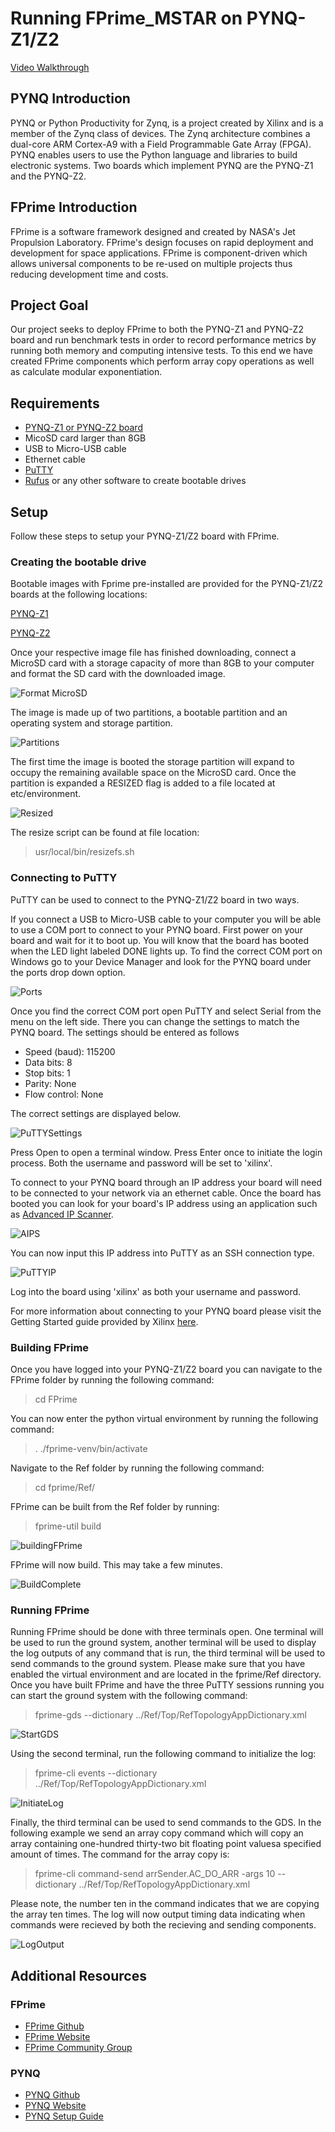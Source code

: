 # Running FPrime_MSTAR on PYNQ-Z1/Z2

[Video Walkthrough](https://drive.google.com/file/d/1WNCHOgCIJ6mEB0pbl5AY0Yh2j76HPpQH/view?usp=sharing)

## PYNQ Introduction
PYNQ or Python Productivity for Zynq, is a project created by Xilinx and is a member of the Zynq class of devices. The Zynq architecture combines a dual-core ARM Cortex-A9 with a Field Programmable Gate Array (FPGA). PYNQ enables users to use the Python language and libraries to build electronic systems. Two boards which implement PYNQ are the PYNQ-Z1 and the PYNQ-Z2.

## FPrime Introduction
FPrime is a software framework designed and created by NASA's Jet Propulsion Laboratory. FPrime's design focuses on rapid deployment and development for space applications. FPrime is component-driven which allows universal components to be re-used on multiple projects thus reducing development time and costs.

## Project Goal
Our project seeks to deploy FPrime to both the PYNQ-Z1 and PYNQ-Z2 board and run benchmark tests in order to record performance metrics by running both memory and computing intensive tests. To this end we have created FPrime components which perform array copy operations as well as calculate modular exponentiation.

## Requirements
- [PYNQ-Z1 or PYNQ-Z2 board](http://www.pynq.io/board.html)
- MicoSD card larger than 8GB
- USB to Micro-USB cable
- Ethernet cable
- [PuTTY](https://www.chiark.greenend.org.uk/~sgtatham/putty/latest.html)
- [Rufus](https://rufus.ie/) or any other software to create bootable drives

## Setup
Follow these steps to setup your PYNQ-Z1/Z2 board with FPrime.
### Creating the bootable drive
Bootable images with Fprime pre-installed are provided for the PYNQ-Z1/Z2 boards at the following locations:

[PYNQ-Z1](https://drive.google.com/file/d/1oSFLiyuEgIg-Y4KqXsf0uZ2Yt1L-2iae/view?usp=sharing)

[PYNQ-Z2](https://drive.google.com/file/d/1dgWHEQ1UevHf3aKtwjIwMHDAUY-g6zwE/view?usp=sharing)

Once your respective image file has finished downloading, connect a MicroSD card with a storage capacity of more than 8GB to your computer and format the SD card with the downloaded image.

![Format MicroSD](https://user-images.githubusercontent.com/9275528/110201002-bfab0000-7e15-11eb-9b4a-b2bfcd5d9900.PNG)

The image is made up of two partitions, a bootable partition and an operating system and storage partition. 

![Partitions](https://user-images.githubusercontent.com/9275528/110201173-95a60d80-7e16-11eb-94eb-84aaabfa6e68.PNG)

The first time the image is booted the storage partition will expand to occupy the remaining available space on the MicroSD card. Once the partition is expanded a RESIZED flag is added to a file located at etc/environment.

![Resized](https://user-images.githubusercontent.com/9275528/110201506-4c56bd80-7e18-11eb-8dff-66cd870b6f66.PNG)

The resize script can be found at file location:
> usr/local/bin/resizefs.sh

### Connecting to PuTTY

PuTTY can be used to connect to the PYNQ-Z1/Z2 board in two ways.

If you connect a USB to Micro-USB cable to your computer you will be able to use a COM port to connect to your PYNQ board. First power on your board and wait for it to boot up. You will know that the board has booted when the LED light labeled DONE lights up. To find the correct COM port on Windows go to your Device Manager and look for the PYNQ board under the ports drop down option.

![Ports](https://user-images.githubusercontent.com/9275528/110284045-04f63b80-7f96-11eb-8452-b0d45f05ac9a.PNG) 

Once you find the correct COM port open PuTTY and select Serial from the menu on the left side. There you can change the settings to match the PYNQ board. The settings should be entered as follows
- Speed (baud): 115200
- Data bits: 8
- Stop bits: 1
- Parity: None
- Flow control: None

The correct settings are displayed below.

![PuTTYSettings](https://user-images.githubusercontent.com/9275528/110284743-10963200-7f97-11eb-9434-212b34db5e8a.PNG)

Press Open to open a terminal window. Press Enter once to initiate the login process. Both the username and password will be set to 'xilinx'.

To connect to your PYNQ board through an IP address your board will need to be connected to your network via an ethernet cable. Once the board has booted you can look for your board's IP address using an application such as [Advanced IP Scanner](https://www.advanced-ip-scanner.com/).

![AIPS](https://user-images.githubusercontent.com/9275528/110288511-f95a4300-7f9c-11eb-8851-e4ff4490c239.PNG)

You can now input this IP address into PuTTY as an SSH connection type.

![PuTTYIP](https://user-images.githubusercontent.com/9275528/110288615-2a3a7800-7f9d-11eb-9084-1b625e60197c.PNG)

Log into the board using 'xilinx' as both your username and password.

For more information about connecting to your PYNQ board please visit the Getting Started guide provided by Xilinx [here](https://pynq.readthedocs.io/en/v1.4/1_getting_started.html).

### Building FPrime

Once you have logged into your PYNQ-Z1/Z2 board you can navigate to the FPrime folder by running the following command:
> cd FPrime

You can now enter the python virtual environment by running the following command:
> . ./fprime-venv/bin/activate
 
Navigate to the Ref folder by running the following command:
> cd fprime/Ref/

FPrime can be built from the Ref folder by running:
> fprime-util build

![buildingFPrime](https://user-images.githubusercontent.com/9275528/110291692-08db8b00-7fa1-11eb-8741-80b3f0d8a5d9.PNG)

FPrime will now build. This may take a few minutes.

![BuildComplete](https://user-images.githubusercontent.com/9275528/110291896-4c35f980-7fa1-11eb-946b-5efbbb574392.PNG)

### Running FPrime

Running FPrime should be done with three terminals open. One terminal will be used to run the ground system, another terminal will be used to display the log outputs of any command that is run, the third terminal will be used to send commands to the ground system. Please make sure that you have enabled the virtual environment and are located in the fprime/Ref directory. Once you have built FPrime and have the three PuTTY sessions running you can start the ground system with the following command:

> fprime-gds --dictionary ../Ref/Top/RefTopologyAppDictionary.xml

![StartGDS](https://user-images.githubusercontent.com/9275528/110302938-aab5a480-7fae-11eb-9969-ca81cf9173c2.PNG)

Using the second terminal, run the following command to initialize the log:

> fprime-cli events --dictionary ../Ref/Top/RefTopologyAppDictionary.xml

![InitiateLog](https://user-images.githubusercontent.com/9275528/110303191-f10b0380-7fae-11eb-9130-c76c0fd08736.PNG)

Finally, the third terminal can be used to send commands to the GDS. In the following example we send an array copy command which will copy an array containing one-hundred thirty-two bit floating point valuesa specified amount of times. The command for the array copy is:

> fprime-cli command-send arrSender.AC_DO_ARR -args 10  --dictionary ../Ref/Top/RefTopologyAppDictionary.xml

Please note, the number ten in the command indicates that we are copying the array ten times. The log will now output timing data indicating when commands were recieved by both the recieving and sending components.

![LogOutput](https://user-images.githubusercontent.com/9275528/110304166-1a785f00-7fb0-11eb-8858-4fe788e8e766.PNG)

## Additional Resources
### FPrime
- [FPrime Github](https://github.com/nasa/fprime)
- [FPrime Website](https://nasa.github.io/fprime/)
- [FPrime Community Group](https://groups.google.com/g/fprime-community)

### PYNQ
- [PYNQ Github](https://github.com/xilinx/pynq)
- [PYNQ Website](http://www.pynq.io/)
- [PYNQ Setup Guide](https://pynq.readthedocs.io/en/latest/getting_started.html)
